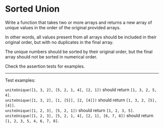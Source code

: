 # Sorted Union

Write a function that takes two or more arrays and returns a new array of unique values in the order of the original provided arrays.

In other words, all values present from all arrays should be included in their original order, but with no duplicates in the final array.

The unique numbers should be sorted by their original order, but the final array should not be sorted in numerical order.

Check the assertion tests for examples.

---

Test examples:

`uniteUnique([1, 3, 2], [5, 2, 1, 4], [2, 1])` should return `[1, 3, 2, 5, 4]`.\
`uniteUnique([1, 3, 2], [1, [5]], [2, [4]])` should return `[1, 3, 2, [5], [4]]`.\
`uniteUnique([1, 2, 3], [5, 2, 1])` should return `[1, 2, 3, 5]`.\
`uniteUnique([1, 2, 3], [5, 2, 1, 4], [2, 1], [6, 7, 8])` should return `[1, 2, 3, 5, 4, 6, 7, 8]`.
